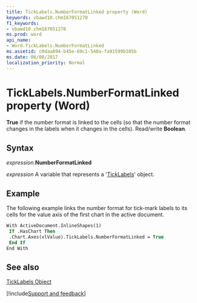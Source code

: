 ```yaml
---
title: TickLabels.NumberFormatLinked property (Word)
keywords: vbawd10.chm167051270
f1_keywords:
- vbawd10.chm167051270
ms.prod: word
api_name:
- Word.TickLabels.NumberFormatLinked
ms.assetid: c0daa894-b45e-69c1-540a-fa91599b105b
ms.date: 06/08/2017
localization_priority: Normal
---
```



# TickLabels.NumberFormatLinked property (Word)

 **True** if the number format is linked to the cells (so that the number format changes in the labels when it changes in the cells). Read/write **Boolean**.


## Syntax

_expression_.**NumberFormatLinked**

_expression_ A variable that represents a '[TickLabels](Word.TickLabels.md)' object.


## Example

The following example links the number format for tick-mark labels to its cells for the value axis of the first chart in the active document.


```vb
With ActiveDocument.InlineShapes(1) 
 If .HasChart Then 
 .Chart.Axes(xlValue).TickLabels.NumberFormatLinked = True 
 End If 
End With
```


## See also


[TickLabels Object](Word.TickLabels.md)

[!include[Support and feedback](~/includes/feedback-boilerplate.md)]